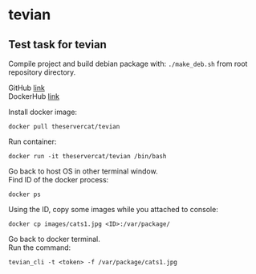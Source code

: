 # tevian

## Test task for tevian

Compile project and build debian package with: `./make_deb.sh` from root repository directory.  

GitHub [link](https://github.com/olgapshen/tevian)  
DockerHub [link](https://cloud.docker.com/repository/docker/theservercat/tevian) 

Install docker image:  

```
docker pull theservercat/tevian
```

Run container:

```
docker run -it theservercat/tevian /bin/bash
```

Go back to host OS in other terminal window.  
Find ID of the docker process:  


```
docker ps
```

Using the ID, copy some images while you attached to console:  

```
docker cp images/cats1.jpg <ID>:/var/package/
```

Go back to docker terminal.  
Run the command:

```
tevian_cli -t <token> -f /var/package/cats1.jpg
```